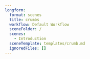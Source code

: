 ```yaml
---
longform:
  format: scenes
  title: crumbs
  workflow: Default Workflow
  sceneFolder: /
  scenes:
    - Introduction
  sceneTemplate: templates/crumb.md
  ignoredFiles: []
---
```

